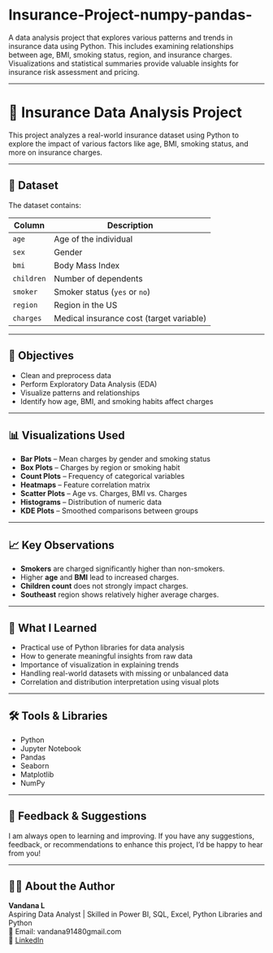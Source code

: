 # Insurance-Project-numpy-pandas-
A data analysis project that explores various patterns and trends in insurance data using Python. This includes examining relationships between age, BMI, smoking status, region, and insurance charges. Visualizations and statistical summaries provide valuable insights for insurance risk assessment and pricing.

----

# 🧾 Insurance Data Analysis Project

This project analyzes a real-world insurance dataset using Python to explore the impact of various factors like age, BMI, smoking status, and more on insurance charges.

---

## 📁 Dataset

The dataset contains:

| **Column** | **Description**                          |
| ---------- | ---------------------------------------- |
| `age`      | Age of the individual                    |
| `sex`      | Gender                                   |
| `bmi`      | Body Mass Index                          |
| `children` | Number of dependents                     |
| `smoker`   | Smoker status (`yes` or `no`)            |
| `region`   | Region in the US                         |
| `charges`  | Medical insurance cost (target variable) |

---

## 🎯 Objectives

- Clean and preprocess data
- Perform Exploratory Data Analysis (EDA)
- Visualize patterns and relationships
- Identify how age, BMI, and smoking habits affect charges

---

## 📊 Visualizations Used

- **Bar Plots** – Mean charges by gender and smoking status
- **Box Plots** – Charges by region or smoking habit
- **Count Plots** – Frequency of categorical variables
- **Heatmaps** – Feature correlation matrix
- **Scatter Plots** – Age vs. Charges, BMI vs. Charges
- **Histograms** – Distribution of numeric data
- **KDE Plots** – Smoothed comparisons between groups

---

## 📈 Key Observations

- **Smokers** are charged significantly higher than non-smokers.
- Higher **age** and **BMI** lead to increased charges.
- **Children count** does not strongly impact charges.
- **Southeast** region shows relatively higher average charges.

---

## 🧠 What I Learned

- Practical use of Python libraries for data analysis
- How to generate meaningful insights from raw data
- Importance of visualization in explaining trends
- Handling real-world datasets with missing or unbalanced data
- Correlation and distribution interpretation using visual plots

---

## 🛠️ Tools & Libraries

- Python
- Jupyter Notebook
- Pandas
- Seaborn
- Matplotlib
- NumPy

----

## 💬 Feedback & Suggestions

I am always open to learning and improving. If you have any suggestions, feedback, or recommendations to enhance this project, I’d be happy to hear from you!

---


## 🙋‍♀️ About the Author

**Vandana L**  
Aspiring Data Analyst | Skilled in Power BI, SQL, Excel, Python Libraries and Python  
📧 Email: vandana91480gmail.com  
🔗 [LinkedIn](https://www.linkedin.com/in/vandana-l-6a37a1233)




